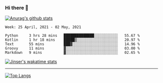 ### Hi there 👋

[![Anurag's github stats](https://github-readme-stats.vercel.app/api?username=jinserrr&show_icons=true)](https://github.com/anuraghazra/github-readme-stats)


<!--START_SECTION:waka-->
```text
Week: 25 April, 2021 - 02 May, 2021

Python     3 hrs 28 mins   ██████████████░░░░░░░░░░░   55.67 % 
Kotlin     1 hr 18 mins    █████▒░░░░░░░░░░░░░░░░░░░   20.97 % 
Text       55 mins         ███▓░░░░░░░░░░░░░░░░░░░░░   14.96 % 
Groovy     11 mins         ▓░░░░░░░░░░░░░░░░░░░░░░░░   03.00 % 
Markdown   9 mins          ▓░░░░░░░░░░░░░░░░░░░░░░░░   02.65 % 
```
<!--END_SECTION:waka-->

[![Jinser's wakatime stats](https://github-readme-stats.vercel.app/api/wakatime?username=jinser)](https://github.com/anuraghazra/github-readme-stats)

***

[![Top Langs](https://github-readme-stats.vercel.app/api/top-langs/?username=jinserrr)](https://github.com/anuraghazra/github-readme-stats)
